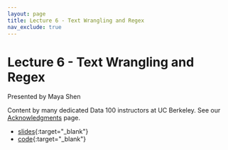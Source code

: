 ```yaml
---
layout: page
title: Lecture 6 - Text Wrangling and Regex
nav_exclude: true
---
```


# Lecture 6 - Text Wrangling and Regex

Presented by Maya Shen

Content by many dedicated Data 100 instructors at UC Berkeley. See our [Acknowledgments](../../acks) page.

- [slides](https://docs.google.com/presentation/d/16VG8XOr5lKutkjZ0rE_5NShzMnYFVea9XiOlYp9pnLI/edit?usp=sharing){:target="_blank"}
- [code](https://data100.datahub.berkeley.edu/hub/user-redirect/git-pull?repo=https%3A%2F%2Fgithub.com%2FDS-100%2Fsu24-materials&urlpath=lab%2Ftree%2Fsu24-materials%2Flecture%2Flec06%2Flec06-su24.ipynb&branch=main){:target="_blank"}
